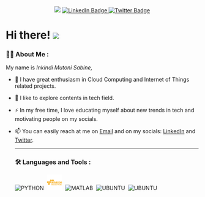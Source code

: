 

<div id="header" align="center">
  <img src="https://media.giphy.com/media/NgurY1o4z080Jfoyzw/giphy.gif" width="100"/>
  <a href="https://www.linkedin.com/in/inkindi-mutoni-sabine/">
    <img src="https://img.shields.io/badge/LinkedIn-blue?style=for-the-badge&logo=linkedin&logoColor=white" alt="LinkedIn Badge"/>
  </a>
  <a href="https://twitter.com/Inkindi_Sabine?t=cAsbnidNN6nII-G5hMPEwA&s=09">
    <img src="https://img.shields.io/badge/Twitter-blue?style=for-the-badge&logo=twitter&logoColor=white" alt="Twitter Badge"/>
  </a>
  
 </div> 

   </div> 

<!-- </div> <div id="badges" align="center"> -->
<!-- <img src="https://komarev.com/ghpvc/?username=InkindiS&style=flat-square&color=blue" alt=""/> -->
 <!-- </div> -->
  
<h1>
  Hi there!
  <img src="https://media.giphy.com/media/hvRJCLFzcasrR4ia7z/giphy.gif" width="30px"/>
</h1>
 
  
 

  ### :woman_technologist: <b> About Me :</b>
  
  
  My name is <i> Inkindi Mutoni Sabine, </i>

- :telescope: I have great enthusiasm in Cloud Computing and Internet of Things related projects.

- :seedling: I like to explore contents in tech field.

- :zap: In my free time, I love educating myself about new trends in tech and motivating people on my socials.

- :mailbox: You can easily reach at me on [Email](mailto:inkindisabine@gmail.com) and on my socials: [LinkedIn](https://www.linkedin.com/in/inkindi-mutoni-sabine/) and [Twitter](https://twitter.com/Inkindi_Sabine?t=cAsbnidNN6nII-G5hMPEwA&s=09).
  

  ---
  
  ### :hammer_and_wrench: Languages and Tools :
  <div>
    <img src="https://cdn.jsdelivr.net/gh/devicons/devicon/icons/python/python-original-wordmark.svg" title="PYTHON" alt="PYTHON" width="40" height="40"/>&nbsp;
  <img src="https://github.com/devicons/devicon/blob/master/icons/amazonwebservices/amazonwebservices-plain-wordmark.svg" title="AWS" alt="AWS" width="40" height="40"/>&nbsp;
    <img src="https://cdn.jsdelivr.net/gh/devicons/devicon/icons/matlab/matlab-original.svg" title="MATLAB" alt="MATLAB" width="40" height="40"/>&nbsp;
    <img src="https://cdn.jsdelivr.net/gh/devicons/devicon/icons/ubuntu/ubuntu-plain.svg" title="UBUNTU" alt="UBUNTU" width="40" height="40"/>&nbsp;
    <img src="https://cdn.jsdelivr.net/gh/devicons/devicon/icons/arduino/arduino-original.svg" title="UBUNTU" alt="UBUNTU" width="40" height="40"/>&nbsp;
          
  </div>     

  

<!-- ### :fire: My Stats :-->
  <!-- [![GitHub Streak](http://github-readme-streak-stats.herokuapp.com?user=InkindiS&theme=dark&background=000000)](https://git.io/streak-stats)-->
  <!-- [![Top Langs](https://github-readme-stats.vercel.app/api/top-langs/?username=InkindiS&layout=compact&theme=vision-friendly-dark)]-->
<!--(https://github.com/anuraghazra/github-readme-stats)-->
